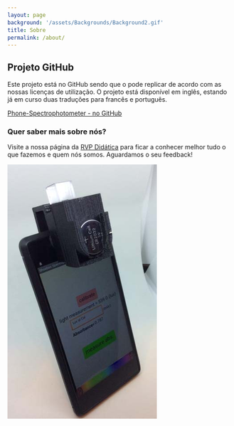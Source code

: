 ```yaml
---
layout: page
background: '/assets/Backgrounds/Background2.gif'   
title: Sobre
permalink: /about/
---
```


## Projeto GitHub
Este projeto está no GitHub sendo que o pode replicar de acordo com as nossas licenças de utilização. O projeto está disponível em inglês, estando já em curso duas traduções para francês e português.

[Phone-Spectrophotometer - no GitHub](https://github.com/VascoRibeiroPereira/phone-spectrophotometer)

### Quer saber mais sobre nós?

Visite a nossa página da [RVP Didática](https://www.rvp-didatica.pt) para ficar a conhecer melhor tudo o que fazemos e quem nós somos.
Aguardamos o seu feedback!

![Espectrofotometro](/assets/Espectrofotometro/Overview.jpg)

